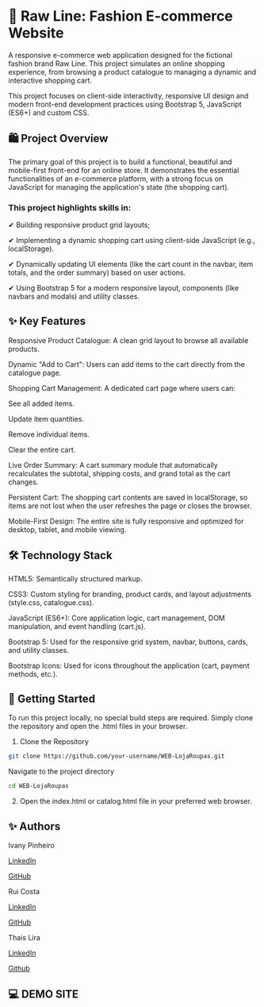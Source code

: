 # 👕 Raw Line: Fashion E-commerce Website

A responsive e-commerce web application designed for the fictional fashion brand Raw Line. This project simulates an online shopping experience, from browsing a product catalogue to managing a dynamic and interactive shopping cart.

This project focuses on client-side interactivity, responsive UI design and modern front-end development practices using Bootstrap 5, JavaScript (ES6+) and custom CSS.

## 🛍️ Project Overview
The primary goal of this project is to build a functional, beautiful and mobile-first front-end for an online store. It demonstrates the essential functionalities of an e-commerce platform, with a strong focus on JavaScript for managing the application's state (the shopping cart).

### This project highlights skills in:

✔ Building responsive product grid layouts;

✔ Implementing a dynamic shopping cart using client-side JavaScript (e.g., localStorage).

✔ Dynamically updating UI elements (like the cart count in the navbar, item totals, and the order summary) based on user actions.

✔ Using Bootstrap 5 for a modern responsive layout, components (like navbars and modals) and utility classes.

## ✨ Key Features
Responsive Product Catalogue: A clean grid layout to browse all available products.

Dynamic "Add to Cart": Users can add items to the cart directly from the catalogue page.

Shopping Cart Management: A dedicated cart page where users can:

See all added items.

Update item quantities.

Remove individual items.

Clear the entire cart.

Live Order Summary: A cart summary module that automatically recalculates the subtotal, shipping costs, and grand total as the cart changes.

Persistent Cart: The shopping cart contents are saved in localStorage, so items are not lost when the user refreshes the page or closes the browser.

Mobile-First Design: The entire site is fully responsive and optimized for desktop, tablet, and mobile viewing.

## 🛠️ Technology Stack
HTML5: Semantically structured markup.

CSS3: Custom styling for branding, product cards, and layout adjustments (style.css, catalogue.css).

JavaScript (ES6+): Core application logic, cart management, DOM manipulation, and event handling (cart.js).

Bootstrap 5: Used for the responsive grid system, navbar, buttons, cards, and utility classes.

Bootstrap Icons: Used for icons throughout the application (cart, payment methods, etc.).

## 🚀 Getting Started
To run this project locally, no special build steps are required. Simply clone the repository and open the .html files in your browser.

1. Clone the Repository

```bash 
git clone https://github.com/your-username/WEB-LojaRoupas.git
```
Navigate to the project directory

```bash 
cd WEB-LojaRoupas
``` 

2. Open the index.html or catalog.html file in your preferred web browser.


## ✨ Authors

Ivany Pinheiro

<a href="" target="_blank">LinkedIn</a>

<a href="https://github.com/pin3dev" target="_blank">GitHub</a>

Rui Costa

<a href="" target="_blank">LinkedIn</a>

<a href="https://github.com/ruifgcosta" target="_blank">GitHub</a>

Thais Lira

<a href="https://www.linkedin.com/in/thaisrioss/" target="_blank">LinkedIn</a>

<a href="https://github.com/thaisliira" target="_blank">Github</a>

## 💻 DEMO SITE